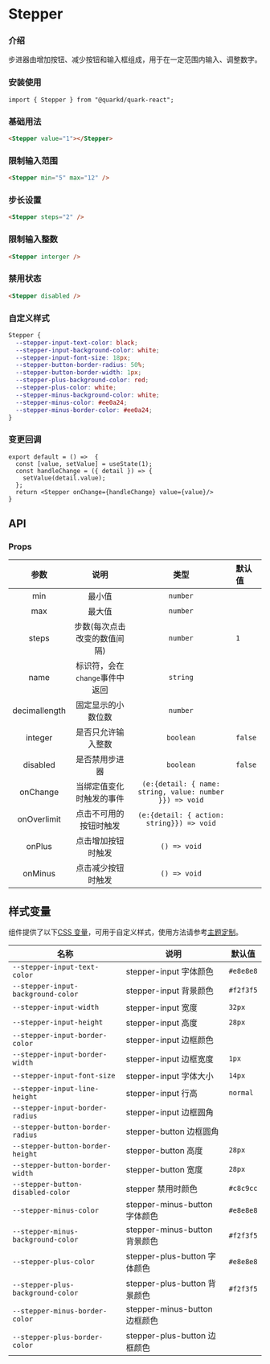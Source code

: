 # Stepper

### 介绍

步进器由增加按钮、减少按钮和输入框组成，用于在一定范围内输入、调整数字。

### 安装使用

```tsx
import { Stepper } from "@quarkd/quark-react";
```

### 基础用法

```html
<Stepper value="1"></Stepper>
```

### 限制输入范围

```html
<Stepper min="5" max="12" />
```

### 步长设置

```html
<Stepper steps="2" />
```

### 限制输入整数

```html
<Stepper interger />
```

### 禁用状态

```html
<Stepper disabled />
```

### 自定义样式

```css
Stepper {
  --stepper-input-text-color: black;
  --stepper-input-background-color: white;
  --stepper-input-font-size: 18px;
  --stepper-button-border-radius: 50%;
  --stepper-button-border-width: 1px;
  --stepper-plus-background-color: red;
  --stepper-plus-color: white;
  --stepper-minus-background-color: white;
  --stepper-minus-color: #ee0a24;
  --stepper-minus-border-color: #ee0a24;
}
```

### 变更回调

```tsx
export default = () =>  {
  const [value, setValue] = useState(1);
  const handleChange = ({ detail }) => {
    setValue(detail.value);
  };
  return <Stepper onChange={handleChange} value={value}/>
}
```

## API

### Props

|     参数      |              说明              |                          类型                           | 默认值  |
| :-----------: | :----------------------------: | :-----------------------------------------------------: | :------ |
|      min      |             最小值             |                        `number`                         |         |
|      max      |             最大值             |                        `number`                         |         |
|     steps     |  步数(每次点击改变的数值间隔)  |                        `number`                         | `1`     |
|     name      | 标识符，会在`change`事件中返回 |                        `string`                         |         |
| decimallength |       固定显示的小数位数       |                        `number`                         |         |
|    integer    |       是否只允许输入整数       |                        `boolean`                        | `false` |
|   disabled    |         是否禁用步进器         |                        `boolean`                        | `false` |
|   onChange    |    当绑定值变化时触发的事件    | `(e:{detail: { name: string, value: number }}) => void` |         |
|  onOverlimit  |     点击不可用的按钮时触发     |        `(e:{detail: { action: string}}) => void`        |         |
|    onPlus     |       点击增加按钮时触发       |                      `() => void`                       |         |
|    onMinus    |       点击减少按钮时触发       |                      `() => void`                       |         |

## 样式变量

组件提供了以下[CSS 变量](https://developer.mozilla.org/zh-CN/docs/Web/CSS/Using_CSS_custom_properties)，可用于自定义样式，使用方法请参考[主题定制](#/zh-CN/guide/theme)。

| 名称                               | 说明                          | 默认值    |
| ---------------------------------- | ----------------------------- | --------- |
| `--stepper-input-text-color`       | stepper-input 字体颜色        | `#e8e8e8` |
| `--stepper-input-background-color` | stepper-input 背景颜色        | `#f2f3f5` |
| `--stepper-input-width`            | stepper-input 宽度            | `32px`    |
| `--stepper-input-height`           | stepper-input 高度            | `28px`    |
| `--stepper-input-border-color`     | stepper-input 边框颜色        |           |
| `--stepper-input-border-width`     | stepper-input 边框宽度        | `1px`     |
| `--stepper-input-font-size`        | stepper-input 字体大小        | `14px`    |
| `--stepper-input-line-height`      | stepper-input 行高            | `normal`  |
| `--stepper-input-border-radius`    | stepper-input 边框圆角        |           |
| `--stepper-button-border-radius`   | stepper-button 边框圆角       |           |
| `--stepper-button-border-height`   | stepper-button 高度           | `28px`    |
| `--stepper-button-border-width`    | stepper-button 宽度           | `28px`    |
| `--stepper-button-disabled-color`  | stepper 禁用时颜色            | `#c8c9cc` |
| `--stepper-minus-color`            | stepper-minus-button 字体颜色 | `#e8e8e8` |
| `--stepper-minus-background-color` | stepper-minus-button 背景颜色 | `#f2f3f5` |
| `--stepper-plus-color`             | stepper-plus-button 字体颜色  | `#e8e8e8` |
| `--stepper-plus-background-color`  | stepper-plus-button 背景颜色  | `#f2f3f5` |
| `--stepper-minus-border-color`     | stepper-minus-button 边框颜色 |           |
| `--stepper-plus-border-color`      | stepper-plus-button 边框颜色  |           |
